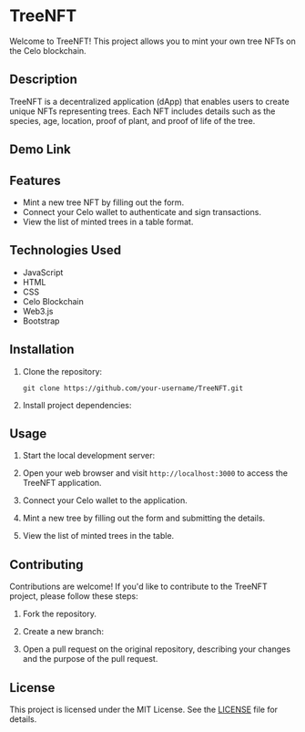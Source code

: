 # TreeNFT

Welcome to TreeNFT! This project allows you to mint your own tree NFTs on the Celo blockchain.

## Description

TreeNFT is a decentralized application (dApp) that enables users to create unique NFTs representing trees. Each NFT includes details such as the species, age, location, proof of plant, and proof of life of the tree.

## Demo Link


## Features

- Mint a new tree NFT by filling out the form.
- Connect your Celo wallet to authenticate and sign transactions.
- View the list of minted trees in a table format.

## Technologies Used

- JavaScript
- HTML
- CSS
- Celo Blockchain
- Web3.js
- Bootstrap

## Installation

1. Clone the repository:
   ```shell
   git clone https://github.com/your-username/TreeNFT.git

2. Install project dependencies:

## Usage

1. Start the local development server:

2. Open your web browser and visit `http://localhost:3000` to access the TreeNFT application.

3. Connect your Celo wallet to the application.

4. Mint a new tree by filling out the form and submitting the details.

5. View the list of minted trees in the table.

## Contributing

Contributions are welcome! If you'd like to contribute to the TreeNFT project, please follow these steps:

1. Fork the repository.

2. Create a new branch:

3. Open a pull request on the original repository, describing your changes and the purpose of the pull request.

## License

This project is licensed under the MIT License. See the [LICENSE](LICENSE) file for details.
